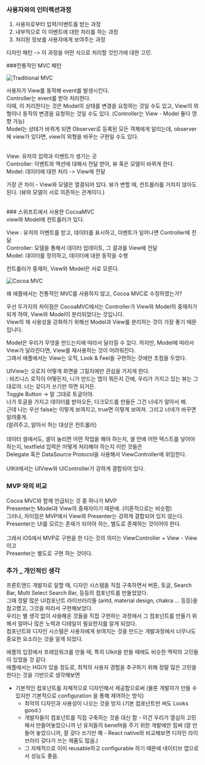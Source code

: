 


### 사용자와의 인터렉션과정
1. 사용자로부터 입력/이벤트를 받는 과정
2. 내부적으로 이 이벤트에 대한 처리를 하는 과정
3. 처리된 정보를 사용자에게 보여주는 과정

디자인 패턴 -> 이 과정을 어떤 식으로 처리할 것인가에 대한 고민.

###전통적인 MVC 패턴


![Traditional MVC](https://developer.apple.com/library/archive/documentation/General/Conceptual/CocoaEncyclopedia/Art/traditional_mvc.gif
)

사용자가 View를 동작해 event를 발생시킨다.<br>
Controller는 event를 받아 처리한다.<br>
이때, 이 처리한다는 것은 Model의 상태를 변경을 요청하는 것일 수도 있고, View의 외형이나 동작의 변경을 요청하는 것일 수도 있다. (Controller는 View - Model 둘다 영향 가능)<br>
Model는 상태가 바뀌게 되면 Observer로 등록된 모든 객체에게 알리는데, observer에 view가 있다면, view의 외형을 바꾸는 구현일 수도 있다.<br><br>


View: 유저의 입력과 이벤트가 생기는 곳<br>
Controller: 이벤트와 액션에 대해서 전달 받아, 뷰 혹은 모델이 바뀌게 한다.<br>
Model: 데이터에 대한 처리 -> View에 전달<br>

가장 큰 차이 - View와 모델은 열결되어 있다.
뷰가 변할 때, 컨트롤러를 거치지 않아도 된다. (뷰와 모델이 서로 의존하는 관계이다.)

<br>
### 스위프트에서 사용한 CocoaMVC

<br>
view와 Model에 컨트롤러가 있다.

View : 유저의 이벤트를 받고, 데이터를 표시하고, 이벤트가 일어나면 Controller에 전달 <br>
Controller: 모델을 통해서 데이터 업데이트, 그 결과를 View에 전달 <br>
Model: 데이터를 정의하고, 데이터에 대한 동작을 수행

컨트롤러가 중재자, View와 Model은 서로 모른다.

![Cocoa MVC](https://developer.apple.com/library/archive/documentation/General/Conceptual/CocoaEncyclopedia/Art/cocoa_mvc.gif)


왜 애플에서는 전통적인 MVC를 사용하지 않고, Cocoa MVC로 수정하였는가?

우선 두가지의 차이점은 CocoaMVC에서는 Controller가 View와 Model의 중재자가 되게 하여, View와 Model이 분리되었다는 것입니다.<br>
View의 재 사용성을 강화하기 위해선 Model과 View를 분리하는 것이 가장 좋기 때문입니다.

Model은 우리가 무엇을 만드는지에 따라서 달라질 수 있다. 하지만, Model에 따라서 View가 달라진다면, View를 재사용하는 것이 어려워진다.<br>
그래서 애플에서는 View는 오직, Look & Feel을 구현하는 것에만 초점을 두었다.


UIView는 오로지 어떻게 화면을 그릴지에만 관심을 가지게 한다.<br>
: 비즈니스 로직이 어떻든지, 니가 만드는 앱이 뭐든지 간에, 우리가 가지고 있는 뷰는 그대로야. 너는 갖다가 쓰기만 하면 되거든.<br>
Toggle Button -> 말 그대로 토글이야.<br>
너가 토글을 가지고 데이터를 받아오든, 다크모드를 만들든 그건 너네가 알아서 해. <br>
근데 나는 우선 false는 이렇게 보여지고, true면 이렇게 보여져. 그리고 너네가 바꾸면 알려줄게.<br>
(알려주고, 알아서 하는 대상은 컨트롤러)<br>
<br>
데이터 셀에서도, 셀이 눌리면 어떤 작업을 해야 하는지, 셀 안에 어떤 텍스트를 넣어야 하는지, textfield 입력은 어떻게 처리해야 하는지 이런 것들은<br>
Delegate 혹은 DataSource Protocol을 사용해서 ViewController에 위임한다.<br>
<br>
UIKit에서는 UIView와 UIController가 강하게 결합되어 있다. <br>


###  MVP 와의 비교
Cocoa MVC와 함께 언급되는 것 중 하나가 MVP <br>
Presenter는 Model과 View의 중재자이기 때문에. (이론적으로는 비슷함)<br>
그러나, 차이점은 MVP에서 View와 Presenter는 강하게 결합되어 있지 않는다.<br>
Presenter는 UI를 모르는 존재가 되어야 하는, 별도로 존재하는 것이어야 한다.<br>
<br>
그래서 iOS에서 MVP로 구현을 한 다는 것의 의미는 ViewController + View - View이고<br>
Presenter는 별도로 구현 하는 것이다.


### 추가 _ 개인적인 생각
프론트엔드 개발자로 일할 때, 디자인 시스템을 직접 구축하면서 버튼, 토글, Search Bar, Multi Select Search Bar, 등등의 컴포넌트를 만들었었다.<br>
그때 정말 많은 UI컴포넌트 라이브러리들 (antd, material design, chakra ... 등등)을 참고했고, 그것을 따라서 구현해보았다.<br>
우리는 별 생각 없이 사용해온 것들을 직접 구현하는 과정에서 그 컴포넌트를 만들기 위해서 얼마나 많은 노력과 디테일이 필요한지를 알게 되었다. <br>
컴포넌트와 디자인 시스템은 사용자에게 보여지는 것을 만드는 개발과정에서 너무나도 중요한 요소라는 것을 알게 되었다.<br>

애플의 입장에서 프레임워크를 만들 때, 특히 UIkit을 만들 때에도 비슷한 맥락의 고민들이 있었을 것 같다.<br>
애플에서는 HGI가 있을 정도로, 최적의 사용자 경험을 추구하기 위해 정말 많은 고민을 한다는 것을 기반으로 생각해보면<br>

- 기본적인 컴포넌트를 자체적으로 디자인해서 제공함으로써 (물론 개발자가 만들 수 있지만 기본적으로 configuration 을 통해 제어하는 방식)
    - 최악의 디자인과 사용성이 나오는 것을 방지 (기본 컴포넌트만 써도 Looks good.)
    - 개발자들이 컴포넌트를 직접 구축하는 것을 대신 함 - 이건 우리가 열심히 고민해서 만들어놓았으니까 넌 유저들의 benefit을 주기 위한 개발에만 힘써
    (잘 만들어 놓았으니까, 잘 갖다 쓰기만 해 - React native와 비교해보면 디자인 라이브러리 갖다가 쓰는 제품도 많음.)
    - 그 자체적으로 이미 reusable하고 configurable 하기 때문에 네이티브 앱으로서 성능도 좋음.
